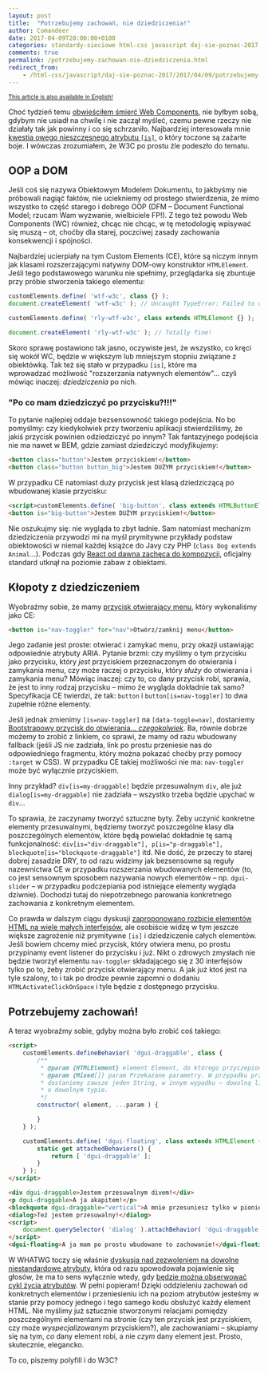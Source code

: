 ```yaml
---
layout: post
title:  "Potrzebujemy zachowań, nie dziedziczenia!"
author: Comandeer
date: 2017-04-09T20:00:00+0100
categories: standardy-sieciowe html-css javascript daj-sie-poznac-2017
comments: true
permalink: /potrzebujemy-zachowan-nie-dziedziczenia.html
redirect_from:
    - /html-css/javascript/daj-sie-poznac-2017/2017/04/09/potrzebujemy-zachowan-nie-dziedziczenia.html
---
```


<small>[This article is also available in English!](https://medium.com/content-uneditable/we-need-behaviors-not-inheritance-978484dfec24)</small>

Choć tydzień temu [obwieściłem śmierć Web Components](https://blog.comandeer.pl/html-css/javascript/daj-sie-poznac-2017/2017/04/02/web-components-koszmar-minionego-lata.html), nie byłbym sobą, gdybym nie usiadł na chwilę i nie zaczął myśleć, czemu pewne rzeczy nie działały tak jak powinny i co się schrzaniło. Najbardziej interesowała mnie [kwestia owego nieszczęsnego atrybutu `[is]`](https://github.com/w3c/webcomponents/issues/509), o który toczone są zażarte boje. I wówczas zrozumiałem, że W3C po prostu źle podeszło do tematu.

## OOP a DOM

Jeśli coś się nazywa Obiektowym Modelem Dokumentu, to jakbyśmy nie próbowali nagiąć faktów, nie uciekniemy od prostego stwierdzenia, że mimo wszystko to część starego i dobrego OOP (DFM – Document Functional Model; rzucam Wam wyzwanie, wielbiciele FP!). Z tego też powodu Web Components (WC) również, chcąc nie chcąc, w tę metodologię wpisywać się muszą – ot, choćby dla starej, poczciwej zasady zachowania konsekwencji  i spójności.

Najbardziej ucierpiały na tym Custom Elements (CE), które są niczym innym jak klasami rozszerzającymi natywny DOM-owy konstruktor `HTMLElement`. Jeśli tego podstawowego warunku nie spełnimy, przeglądarka się zbuntuje przy próbie stworzenia takiego elementu:

```javascript
customElements.define( 'wtf-w3c', class {} );
document.createElement( 'wtf-w3c' ); // Uncaught TypeError: Failed to construct 'CustomElement': The result must implement HTMLElement interface

customElements.define( 'rly-wtf-w3c', class extends HTMLElement {} );

document.createElement( 'rly-wtf-w3c' ); // Totally fine!
```

Skoro sprawę postawiono tak jasno, oczywiste jest, że wszystko, co kręci się wokół WC, będzie w większym lub mniejszym stopniu związane z obiektówką. Tak też się stało w przypadku `[is]`, które ma wprowadzać możliwość "rozszerzania natywnych elementów"… czyli mówiąc inaczej: _dziedziczenia_ po nich.

### "Po co mam dziedziczyć po przycisku?!!!"

To pytanie najlepiej oddaje bezsensowność takiego podejścia. No bo pomyślmy: czy kiedykolwiek przy tworzeniu aplikacji stwierdziliśmy, że jakiś przycisk powinien odziedziczyć po innym? Tak fantazyjnego podejścia nie ma nawet w BEM, gdzie zamiast dziedziczyć _modyfikujemy_:

```html
<button class="button">Jestem przyciskiem!</button>
<button class="button button_big">Jestem DUŻYM przyciskiem!</button>
```

W przypadku CE natomiast duży przycisk jest klasą dziedziczącą po wbudowanej klasie przycisku:

```html
<script>customElements.define( 'big-button', class extends HTMLButtonElement {}, { extends: 'button' } );</script>
<button is="big-button">Jestem DUŻYM przyciskiem!</button>
```

Nie oszukujmy się: nie wygląda to zbyt ładnie. Sam natomiast mechanizm dziedziczenia przywodzi mi na myśl prymitywne przykłady podstaw obiektowości w niemal każdej książce do Javy czy PHP (`class Dog extends Animal`…). Podczas gdy [React od dawna zachęca do kompozycji](https://facebook.github.io/react/docs/composition-vs-inheritance.html), oficjalny standard utknął na poziomie zabaw z obiektami.

## Kłopoty z dziedziczeniem

Wyobraźmy sobie, że mamy [przycisk otwierający menu](https://jsfiddle.net/2uhg0kgr/), który wykonaliśmy jako CE:

```html
<button is="nav-toggler" for="nav">Otwórz/zamknij menu</button>
```

Jego zadanie jest proste: otwierać i zamykać menu, przy okazji ustawiając odpowiednie atrybuty ARIA. Pytanie brzmi: czy myślimy o tym przycisku jako przycisku, który _jest_ przyciskiem przeznaczonym do otwierania i zamykania menu, czy może raczej o przycisku, który _służy_ do otwierania i zamykania menu? Mówiąc inaczej: czy to, co dany przycisk robi, sprawia, że jest to inny rodzaj przycisku – mimo że wygląda dokładnie tak samo? Specyfikacja CE twierdzi, że tak: `button` i `button[is=nav-toggler]` to dwa zupełnie różne elementy.

Jeśli jednak zmienimy `[is=nav-toggler]` na `[data-toggle=nav]`, dostaniemy [Bootstrapowy przycisk do otwierania… _czegokolwiek_](http://getbootstrap.com/javascript/#collapse). Ba, równie dobrze możemy to zrobić z linkiem, co sprawi, że mamy od razu wbudowany fallback (jeśli JS nie zadziała, link po prostu przeniesie nas do odpowiedniego fragmentu, który można pokazać choćby przy pomocy `:target` w CSS). W przypadku CE takiej możliwości nie ma: `nav-toggler` może być wyłącznie przyciskiem.

Inny przykład? `div[is=my-draggable]` będzie przesuwalnym `div`, ale już `dialog[is=my-draggable]` nie zadziała – wszystko trzeba będzie upychać w `div`…

To sprawia, że zaczynamy tworzyć sztuczne byty. Żeby uczynić konkretne elementy przesuwalnymi, będziemy tworzyć poszczególne klasy dla poszczególnych elementów, które będą powielać dokładnie tę samą funkcjonalność: `div[is="div-draggable"], p[is="p-draggable"], blockquote[is="blockquote-draggable"]` itd. Nie dość, że przeczy to starej dobrej zasadzie DRY, to od razu widzimy jak bezsensowne są reguły nazewnictwa CE w przypadku rozszerzania wbudowanych elementów (to, co jest sensownym sposobem nazywania nowych elementów – np. `dgui-slider` – w przypadku podczepiania pod istniejące elementy wygląda dziwnie). Dochodzi tutaj do niepotrzebnego parowania konkretnego zachowania z konkretnym elementem.

Co prawda w dalszym ciągu dyskusji [zaproponowano rozbicie elementów HTML na wiele małych interfejsów](https://github.com/w3c/webcomponents/issues/509#issuecomment-281059414), ale osobiście widzę w tym jeszcze większe zagrożenie niż prymitywne `[is]` i dziedziczenie całych elementów. Jeśli bowiem chcemy mieć przycisk, który otwiera menu, po prostu przypinamy event listener do przycisku i już. Nikt o zdrowych zmysłach nie będzie tworzył elementu `nav-toggler` składającego się z 30 interfejsów tylko po to, żeby zrobić przycisk otwierający menu. A jak już ktoś jest na tyle szalony, to i tak po drodze pewnie zapomni o dodaniu `HTMLActivateClickOnSpace` i tyle będzie z dostępnego przycisku.

## Potrzebujemy zachowań!

A teraz wyobraźmy sobie, gdyby można było zrobić coś takiego:

```html
<script>
	customElements.defineBehavior( 'dgui-draggable', class {
		/**
		 * @param {HTMLElement} element Element, do którego przyczepiono zachowanie.
		 * @param {Mixed[]} param Przekazane parametry. W przypadku przypięcia przez atrybut
		 * dostaniemy zawsze jeden String, w innym wypadku – dowolną liczbę parametrów
		 * o dowolnym typie.
		 */
		constructor( element, ...param ) {

		}
	} );

	customElements.define( 'dgui-floating', class extends HTMLElement {
		static get attachedBehaviors() {
			return [ 'dgui-draggable' ];
		}
	} );
</script>

<div dgui-draggable>Jestem przesuwalnym divem!</div>
<p dgui-draggable>A ja akapitem!</p>
<blockquote dgui-draggable="vertical">A mnie przesuniesz tylko w pionie!</blockquote>
<dialog>Też jestem przesuwalny!</dialog>
<script>
	document.querySelector( 'dialog' ).attachBehavior( 'dgui-draggable', 'para', 'metry' );
</script>
<dgui-floating>A ja mam po prostu wbudowane to zachowanie!</dgui-floating>
```

W WHATWG toczy się właśnie [dyskusja nad zezwoleniem na dowolne niestandardowe atrybuty](https://github.com/whatwg/html/issues/2271), która od razu spowodowała pojawienie się głosów, że ma to sens wyłącznie wtedy, gdy [będzie można obserwować cykl życia atrybutów](https://github.com/whatwg/html/issues/2271#issuecomment-273420086). W pełni popieram! Dzięki oddzieleniu zachowań od konkretnych elementów i przeniesieniu ich na poziom atrybutów jesteśmy w stanie przy pomocy jednego i tego samego kodu obsłużyć każdy element HTML. Nie myślimy już sztucznie stworzonymi relacjami pomiędzy poszczególnymi elementami na stronie (czy ten przycisk jest przyciskiem, czy może _wyspecjalizowanym_ przyciskiem?), ale zachowaniami – skupiamy się na tym, _co_ dany element robi, a nie _czym_ dany element jest. Prosto, skutecznie, elegancko.

To co, piszemy polyfill i do W3C?

